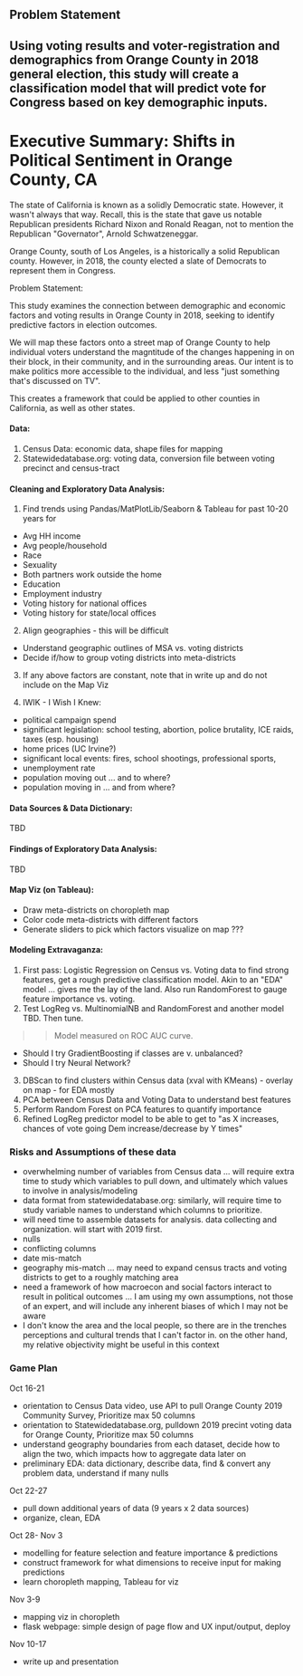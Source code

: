 ## Problem Statement

## Using voting results and voter-registration and demographics from Orange County in 2018 general election, this study will create a classification model that will predict vote for Congress based on key demographic inputs. 

# Executive Summary:  Shifts in Political Sentiment in Orange County, CA

The state of California is known as a solidly Democratic state.  However, it wasn't always that way.  Recall, this is the state that gave us notable Republican presidents Richard Nixon and Ronald Reagan, not to mention the Republican "Governator", Arnold Schwatzeneggar.

Orange County, south of Los Angeles, is a historically a solid Republican county.  However, in 2018, the county elected a slate of Democrats to represent them in Congress.  

<a id = problem> </a>
Problem Statement:

This study examines the connection between demographic and economic factors and voting results in Orange County in 2018, seeking to identify predictive factors in election outcomes.   

We will map these factors onto a street map of Orange County to help individual voters understand the magntitude of the changes happening in on their block, in their community, and in the surrounding areas.  Our intent is to make politics more accessible to the individual, and less "just something that's discussed on TV".

This creates a framework that could be applied to other counties in California, as well as other states.  


#### Data:
1. Census Data:  economic data, shape files for mapping
2. Statewidedatabase.org:  voting data, conversion file between voting precinct and census-tract






#### Cleaning and Exploratory Data Analysis:

1. Find trends using Pandas/MatPlotLib/Seaborn & Tableau for past 10-20 years for
- Avg HH income
- Avg people/household
- Race
- Sexuality
- Both partners work outside the home
- Education
- Employment industry
- Voting history for national offices
- Voting history for state/local offices

2. Align geographies - this will be difficult
- Understand geographic outlines of MSA vs. voting districts
- Decide if/how to group voting districts into meta-districts

3. If any above factors are constant, note that in write up and do not include on the Map Viz

4. IWIK - I Wish I Knew:
- political campaign spend
- significant legislation:  school testing, abortion, police brutality, ICE raids, taxes (esp. housing)
- home prices (UC Irvine?)
- significant local events:  fires, school shootings, professional sports, 
- unemployment rate
- population moving out ... and to where?
- population moving in ... and from where?


#### Data Sources & Data Dictionary:
TBD

#### Findings of Exploratory Data Analysis:
TBD

#### Map Viz (on Tableau):
- Draw meta-districts on choropleth map
- Color code meta-districts with different factors
- Generate sliders to pick which factors visualize on map
??? 

#### Modeling Extravaganza:
1. First pass:  Logistic Regression on Census vs. Voting data to find strong features, get a rough predictive classification model. Akin to an "EDA" model ... gives me the lay of the land.  Also run RandomForest to gauge feature importance vs. voting.
2. Test LogReg vs. MultinomialNB and RandomForest and another model TBD.  Then tune.
>> Model measured on ROC AUC curve.
- Should I try GradientBoosting if classes are v. unbalanced?  
- Should I try Neural Network?
3. DBScan to find clusters within Census data (xval with KMeans) - overlay on map - for EDA mostly
4. PCA between Census Data and Voting Data to understand best features
5. Perform Random Forest on PCA features to quantify importance
6. Refined LogReg predictor model to be able to get to "as X increases, chances of vote going Dem increase/decrease by Y times"


### Risks and Assumptions of these data
- overwhelming number of variables from Census data ... will require extra time to study which variables to pull down, and ultimately which values to involve in analysis/modeling
- data format from statewidedatabase.org:  similarly, will require time to study variable names to understand which columns to prioritize.  
- will need time to assemble datasets for analysis.  data collecting and organization.  will start with 2019 first.
- nulls
- conflicting columns
- date mis-match
- geography mis-match ... may need to expand census tracts and voting districts to get to a roughly matching area
- need a framework of how macroecon and social factors interact to result in political outcomes ... I am using my own assumptions, not those of an expert, and will include any inherent biases of which I may not be aware
- I don't know the area and the local people, so there are in the trenches perceptions and cultural trends that I can't factor in.  on the other hand, my relative objectivity might be useful in this context


### Game Plan

Oct 16-21
- orientation to Census Data video, use API to pull Orange County 2019 Community Survey, Prioritize max 50 columns
- orientation to Statewidedatabase.org, pulldown 2019 precint voting data for Orange County, Prioritize max 50 columns
- understand geography boundaries from each dataset, decide how to align the two, which impacts how to aggregate data later on
- preliminary EDA:  data dictionary, describe data, find & convert any problem data, understand if many nulls

Oct 22-27
- pull down additional years of data (9 years x 2 data sources)
- organize, clean, EDA

Oct 28- Nov 3
- modelling for feature selection and feature importance & predictions
- construct framework for what dimensions to receive input for making predictions
- learn choropleth mapping, Tableau for viz

Nov 3-9
- mapping viz in choropleth
- flask webpage:  simple design of page flow and UX input/output, deploy

Nov 10-17
- write up and presentation


